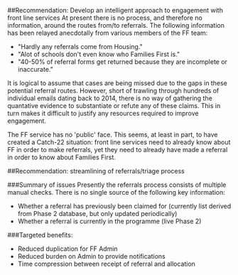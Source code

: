 ##Recommendation: Develop an intelligent approach to engagement with front line services
At present there is no process, and therefore no information, around the routes from/to referrals.  The following information has been relayed anecdotally from various members of the FF team:

+ "Hardly any referrals come from Housing."
+ "Alot of schools don't even know who Families First is."
+ "40-50% of referral forms get returned because they are incomplete or inaccurate."

It is logical to assume that cases are being missed due to the gaps in these potential referral routes.  However, short of trawling through hundreds of individual emails dating back to 2014, there is no way of gathering the quantative evidence to substantiate or refute any of these claims.  This in turn makes it difficult to justify any resources required to improve engagement.

The FF service has no 'public' face.  This seems, at least in part, to have created a Catch-22 situation: front line services need to already know about FF in order to make referrals, yet they need to already have made a referral in order to know about Families First.



##Recommendation: streamlining of referrals/triage process

###Summary of issues
Presently the referrals process consists of multiple manual checks.  There is no single source of the following key information:
+ Whether a referral has previously been claimed for (currently list derived from Phase 2 database, but only updated periodically)
+ Whether a referral is currently in the programme (live Phase 2)

###Targeted benefits:
+ Reduced duplication for FF Admin
+ Reduced burden on Admin to provide notifications
+ Time compression between receipt of referral and allocation
